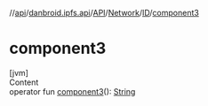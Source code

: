 //[api](../../../../index.md)/[danbroid.ipfs.api](../../../index.md)/[API](../../index.md)/[Network](../index.md)/[ID](index.md)/[component3](component3.md)



# component3  
[jvm]  
Content  
operator fun [component3](component3.md)(): [String](https://kotlinlang.org/api/latest/jvm/stdlib/kotlin/-string/index.html)  



